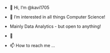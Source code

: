 - 👋 Hi, I’m @kavi1705
- 👀 I’m interested in all things Computer Science!
- Mainly Data Analytics - but open to anything!
- 🌱 

- 📫 How to reach me ...

<!---
kavi1705/kavi1705 is a ✨ special ✨ repository because its `README.md` (this file) appears on your GitHub profile.
You can click the Preview link to take a look at your changes.
--->
